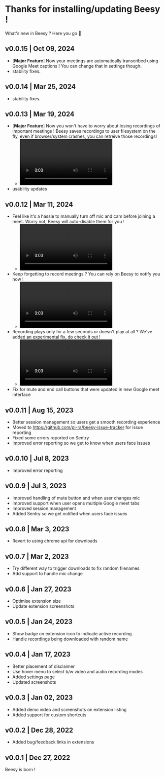 # Thanks for installing/updating Beesy ! 

What's new in Beesy ? Here you go 🎉

## v0.0.15 | Oct 09, 2024
- [<b>Major Feature</b>] Now your meetings are automatically transcribed using Google Meet captions ! You can change that in settings though.
- stability fixes.

## v0.0.14 | Mar 25, 2024
- stability fixes.

## v0.0.13 | Mar 19, 2024
- [<b>Major Feature</b>] Now you won't have to worry about losing recordings of important meetings ! Beesy saves recordings to user filesystem on the fly, even if browser/system crashes, you can retreive those recordings!
  - <video src="https://github.com/pi-ra/beesy-issue-tracker/assets/7107647/7aa5fd06-dbb4-4c4e-a2dd-bbe9638b17c6"></video>
- usability updates

## v0.0.12 | Mar 11, 2024
- Feel like it's a hassle to manually turn off mic and cam before joining a meet. Worry not, Beesy will auto-disable them for you !
  - <video src="https://github.com/pi-ra/beesy-issue-tracker/assets/7107647/0253db9d-1e3e-4773-b2a3-c55ec9ca68dc"></video>
- Keep forgetting to record meetings ? You can rely on Beesy to notify you now !
  - <video src="https://github.com/pi-ra/beesy-issue-tracker/assets/7107647/f245be12-119f-42bc-883e-cb2a53f65f51"></video>
- Recording plays only for a few seconds or doesn't play at all ? We've added an experimental fix, do check it out !
  - <video src="https://github.com/pi-ra/beesy-issue-tracker/assets/7107647/5083e3bd-9e56-4a82-a503-77df1cb19e0a"></video>
- Fix for mute and end call buttons that were updated in new Google meet interface 

## v0.0.11 | Aug 15, 2023
- Better session management so users get a smooth recording experience 
- Moved to https://github.com/pi-ra/beesy-issue-tracker for issue reporting
- Fixed some errors reported on Sentry
- Improved error reporting so we get to know when users face issues

## v0.0.10 | Jul 8, 2023
- Improved error reporting

## v0.0.9 | Jul 3, 2023
- Improved handling of mute button and when user changes mic
- Improved support when user opens multiple Google meet tabs
- Improved session management
- Added Sentry so we get notified when users face issues

## v0.0.8 | Mar 3, 2023
- Revert to using chrome api for downloads

## v0.0.7 | Mar 2, 2023
- Try different way to trigger downloads to fix random filenames
- Add support to handle mic change 

## v0.0.6 | Jan 27, 2023
- Optimise extension size
- Update extension screenshots

## v0.0.5 | Jan 24, 2023
- Show badge on extension icon to indicate active recording
- Handle recordings being downloaded with random name

## v0.0.4 | Jan 17, 2023
- Better placement of disclaimer
- Use hover menu to select b/w video and audio recording modes
- Added settings page  
- Updated screenshots

## v0.0.3 | Jan 02, 2023
- Added demo video and screenshots on extension listing
- Added support for custom shortcuts

## v0.0.2 | Dec 28, 2022
- Added bug/feedback links in extensions

## v0.0.1 | Dec 27, 2022 
Beesy is born !
